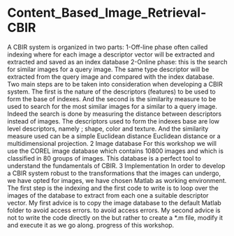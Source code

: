 # Content_Based_Image_Retrieval-CBIR

A CBIR system is organized in two parts:
1-Off-line phase often called indexing where for each image a descriptor vector will be extracted and
extracted and saved as an index database
2-Online phase: this is the search for similar images for a query image. The same type
descriptor will be extracted from the query image and compared with the index database.
Two main steps are to be taken into consideration when developing a
CBIR system. The first is the nature of the descriptors (features) to be used to form the
base of indexes. And the second is the similarity measure to be used to search for the most similar images for a
similar to a query image. Indeed the search is done by measuring the distance between
descriptors instead of images.
The descriptors used to form the indexes base are low level descriptors, namely ;
shape, color and texture. And the similarity measure used can be a simple Euclidean distance
Euclidean distance or a multidimensional projection.
2 Image database
For this workshop we will use the COREL image database which contains 10800 images and which is
classified in 80 groups of images. This database is a perfect tool to understand the fundamentals of
CBIR.
3 Implementation
In order to develop a CBIR system robust to the transformations that the images can undergo, we have opted for
images, we have chosen Matlab as working environment.
The first step is the indexing and the first code to write is to loop over the images of the
database to extract from each one a suitable descriptor vector.
My first advice is to copy the image database to the default Matlab folder to avoid access errors.
to avoid access errors. My second advice is not to write the code directly on the
but rather to create a *.m file, modify it and execute it as we go along.
progress of this workshop.
